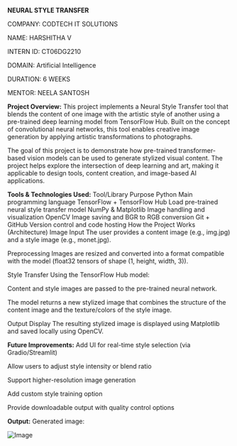 **NEURAL STYLE TRANSFER**

COMPANY: CODTECH IT SOLUTIONS

NAME: HARSHITHA V

INTERN ID: CT06DG2210

DOMAIN: Artificial Intelligence

DURATION: 6 WEEKS

MENTOR: NEELA SANTOSH

**Project Overview:**
This project implements a Neural Style Transfer tool that blends the content of one image with the artistic style of another using a pre-trained deep learning model from TensorFlow Hub. Built on the concept of convolutional neural networks, this tool enables creative image generation by applying artistic transformations to photographs.

The goal of this project is to demonstrate how pre-trained transformer-based vision models can be used to generate stylized visual content. The project helps explore the intersection of deep learning and art, making it applicable to design tools, content creation, and image-based AI applications.

**Tools & Technologies Used:**
Tool/Library	Purpose
Python	Main programming language
TensorFlow + TensorFlow Hub	Load pre-trained neural style transfer model
NumPy & Matplotlib	Image handling and visualization
OpenCV	Image saving and BGR to RGB conversion
Git + GitHub	Version control and code hosting
How the Project Works (Architecture)
Image Input The user provides a content image (e.g., img.jpg) and a style image (e.g., monet.jpg).

Preprocessing Images are resized and converted into a format compatible with the model (float32 tensors of shape (1, height, width, 3)).

Style Transfer Using the TensorFlow Hub model:

Content and style images are passed to the pre-trained neural network.

The model returns a new stylized image that combines the structure of the content image and the texture/colors of the style image.

Output Display The resulting stylized image is displayed using Matplotlib and saved locally using OpenCV.

**Future Improvements:**
Add UI for real-time style selection (via Gradio/Streamlit)

Allow users to adjust style intensity or blend ratio

Support higher-resolution image generation

Add custom style training option

Provide downloadable output with quality control options

**Output:**
Generated image:

![Image](https://github.com/user-attachments/assets/33362583-777f-4f69-8bdd-c7ed72399e75)
